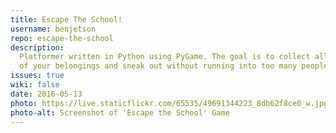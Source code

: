 ```yaml
---
title: Escape The School!
username: benjetson
repo: escape-the-school
description:
  Platformer written in Python using PyGame. The goal is to collect all
  of your belongings and sneak out without running into too many people!
issues: true
wiki: false
date: 2016-05-13
photo: https://live.staticflickr.com/65535/49691344223_8db62f8ce0_w.jpg
photo-alt: Screenshot of 'Escape the School' Game
---
```

